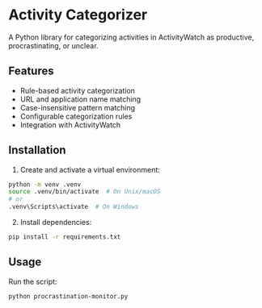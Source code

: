 # Activity Categorizer

A Python library for categorizing activities in ActivityWatch as productive, procrastinating, or unclear.

## Features

- Rule-based activity categorization
- URL and application name matching
- Case-insensitive pattern matching
- Configurable categorization rules
- Integration with ActivityWatch

## Installation

1. Create and activate a virtual environment:
```bash
python -m venv .venv
source .venv/bin/activate  # On Unix/macOS
# or
.venv\Scripts\activate  # On Windows
```

2. Install dependencies:
```bash
pip install -r requirements.txt
```

## Usage

Run the script:
```bash
python procrastination-monitor.py
```

